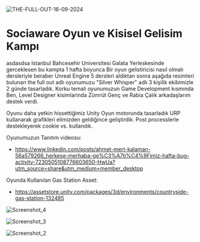 ![THE-FULL-OUT-16-09-2024](https://github.com/user-attachments/assets/cba3a596-df67-41f6-93dc-e3020330d62a)

# Sociaware Oyun ve Kisisel Gelisim Kampı
asdasdsa
Istanbul Bahcesehir Universitesi Galata Yerleskesinde gerceklesen bu kampta 1 hafta boyunca Bir oyun gelistiricisi nasıl olmalı dersleriyle beraber Unreal Engine 5 dersleri aldıktan sonra aşağıda resimleri bulunan the full out adlı oyunumuzu "Silver Whisper" adlı 3 kişilik ekibimizle 2 günde tasarladık. Korku temali oyunumuzun Game Development kısmında Ben, Level Designer kisimlarinda Zümrüt Genç ve Rabia Çalık arkadaşlarım destek verdi.

Oyunu daha yetkin hissettiğimiz Unity Oyun motorunda tasarladık URP kullanarak grafikleri elimizden geldiğince geliştirdik. Post processlerle destekleyerek cookie vs. kullandık. 

Oyunumuzun Tanıtım videosu:
- https://www.linkedin.com/posts/ahmet-mert-kalaman-56a579266_herkese-merhaba-ge%C3%A7ti%C4%9Fimiz-hafta-bug-activity-7230505108776603650-HwUa?utm_source=share&utm_medium=member_desktop

Oyunda Kullanılan Gas Station Asset:
- https://assetstore.unity.com/packages/3d/environments/countryside-gas-station-132485

![Screenshot_4](https://github.com/user-attachments/assets/562bf71a-11d9-4d5f-a326-72fba1f3bd89)

![Screenshot_3](https://github.com/user-attachments/assets/a39cad9c-3ac5-409d-8172-849e28f72147)

![Screenshot_2](https://github.com/user-attachments/assets/3ee4b1e4-4d65-4f82-b391-81493cf426fd)
